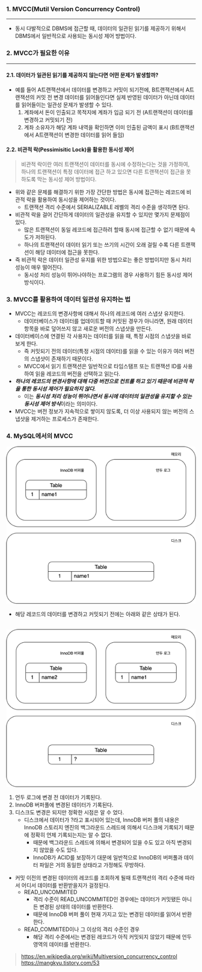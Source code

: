 ### 1. MVCC(Mutil Version Concurrency Control)
---

- 동시 다발적으로 DBMS에 접근할 때, 데이터의 일관된 읽기를 제공하기 위해서 DBMS에서 일반적으로 사용되는 동시성 제어 방법이다.


### 2. MVCC가 필요한 이유
---

#### 2.1. 데이터가 일관된 읽기를 제공하지 않는다면 어떤 문제가 발생할까?
- 예를 들어 A트랜잭션에서 데이터를 변경하고 커밋이 되기전에, B트랜잭션에서 A트랜잭션의 커밋 전 변경 데이터를 읽어들인다면 실제 반영된 데이터가 아닌데 데이터를 읽어들이는 일관성 문제가 발생할 수 있다.
  1. 계좌에서 돈이 인출되고 목적지에 계좌가 입금 되기 전 (A트랜잭션이 데이터를 변경하고 커밋되기 전)
  2. 계좌 소유자가 해당 계좌 내역을 확인하면 이미 인출된 금액이 표시 (B트랜잭션에서 A트랜잭션이 변경한 데이터를 읽어 들임)

#### 2.2. 비관적 락(Pessimisitic Lock)을 활용한 동시성 제어

> 비관적 락이란 여러 트랜잭션이 데이터를 동시에 수정하는다는 것을 가정하여, 하나의 트랜잭션이 특정 데이터에 접근 하고 있으면 다른 트랜잭션이 접근을 못하도록 막는 동시성 제어 방법이다.

- 위와 같은 문제를 해결하기 위한 가장 간단한 방법은 동시에 접근하는 레코드에 비관적 락을 활용하여 동시성을 제어하는 것이다.
  - 트랜잭션 격리 수준에서 SERIALIZABLE 레벨의 격리 수준을 생각하면 된다.
- 비관적 락을 걸어 간단하게 데이터의 일관성을 유지할 수 있지만 몇가지 문제점이 있다.
  - 많은 트랜잭션이 동일 레코드에 접근하려 할때 동시에 접근할 수 없기 때문에 속도가 저하된다.
  - 하나의 트랜잭션이 데이터 읽기 또는 쓰기의 시간이 오래 걸릴 수록 다른 트랜잭션이 해당 데이터에 접근을 못한다.
- 즉 비관적 락은 데이터 일관성 유지를 위한 방법으로는 좋은 방법이지만 동시 처리 성능이 매우 떨어진다.
  - 동시성 처리 성능이 뛰어나야하는 프로그램의 경우 사용하기 힘든 동시성 제어 방식이다.

### 3. MVCC를 활용하여 데이터 일관성 유지하는 법

- MVCC는 레코드의 변경사항에 대해서 하나의 레코드에 여러 스냅샷 유지한다.
  - 데이터베이스가 데이터를 업데이트할 때 커밋된 경우가 아니라면, 원래 데이터 항목을 바로 덮어쓰지 않고 새로운 버전의 스냅샷을 만든다.
- 데이터베이스에 연결된 각 사용자는 데이터를 읽을 때, 특정 시점의 스냅샷을 바로보게 한다.
  - 즉 커밋되기 전의 데이터(특정 시점의 데이터)를 읽을 수 있는 이유가 여러 버전의 스냅샷이 존재하기 때문이다.
  - MVCC에서 읽기 트랜잭션은 일반적으로 타임스탬프 또는 트랜잭션 ID를 사용하여 읽을 레코드의 버전을 선택하고 읽는다.
- ***하나의 레코드의 변경사항에 대해 다중 버전으로 컨트롤 하고 있기 때문에 비관적 락을 통한 동시성 제어가 필요하지 않다.***
  - 이는 ***동시성 처리 성능이 뛰어나면서 동시에 데이터의 일관성을 유지할 수 있는 동시성 제어 방식***이라는 의미이다.
- MVCC는 버전 정보가 지속적으로 쌓이지 않도록, 더 이상 사용되지 않는 버전의 스냅샷을 제거하는 프로세스가 존재한다.

### 4. MySQL에서의 MVCC


![](./img/MVCC_1.png)
- 해당 레코드의 데이터를 변경하고 커밋되기 전에는 아래와 같은 상태가 된다.
<br/><br/>

![](./img/MVCC_2.png)

1. 언두 로그에 변경 전 데이터가 기록된다.
2. InnoDB 버퍼풀에 변경된 데이터가 기록된다.
3. 디스크도 변경은 되지만 정확한 시점은 알 수 었다.
   - 디스크에서 데이터가 ?라고 표시되어 있는데, InnoDB 버퍼 풀의 내용은 InnoDB 스토리지 엔진의 백그라운드 스레드에 의해서 디스크에 기록되기 때문에 정확히 언제 기록되는지는 알 수 없다.
     -  때문에 백그라운드 스레드에 의해서 변경되어 있을 수도 있고 아직 변경되지 않았을 수도 있다.
     - InnoDB가 ACID를 보장하기 대문에 일반적으로 InnoDB의 버퍼풀과 데이터 파일은 거의 동일한 상태라고 가정해도 무방하다.

- 커밋 이전의 변경된 데이터의 레코드를 조회하게 될때 트랜잭션의 격리 수준에 따라서 어디서 데이터를 반환받을지가 걸정된다.
  - READ_UNCOMMITED
    - 격리 수준이 READ_UNCOMMITED인 경우에는 데이터가 커밋됐든 아니든 변경된 상태의 데이터를 반환한다.
    - 때문에 InnoDB 버퍼 풀이 현재 가지고 있는 변경된 데이터를 읽어서 반환한다.
  - READ_COMMITED이나 그 이상의 격리 수준인 경우
    - 해당 격리 수준에서는 변경된 레코드가 아직 커밋되지 않았기 때문에 언두 영역의 데이터를 반환한다.




> https://en.wikipedia.org/wiki/Multiversion_concurrency_control <br/>
> https://mangkyu.tistory.com/53 <br/>